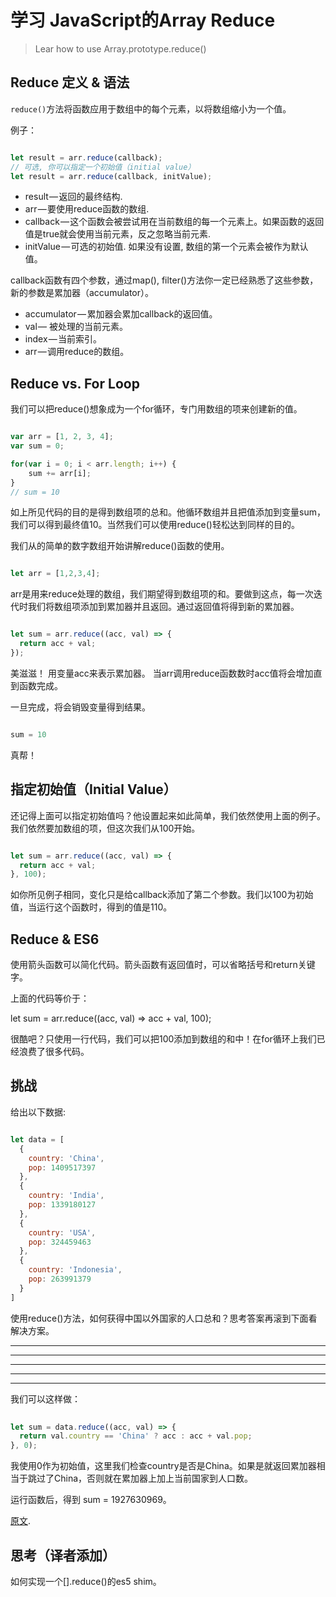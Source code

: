 # 学习 JavaScript的Array Reduce

> Lear how to use Array.prototype.reduce()

## Reduce 定义 & 语法

 `reduce()`方法将函数应用于数组中的每个元素，以将数组缩小为一个值。

 例子：

```javascript

let result = arr.reduce(callback);
// 可选, 你可以指定一个初始值（initial value）
let result = arr.reduce(callback, initValue);

```

 - result — 返回的最终结构.
 - arr — 要使用reduce函数的数组.
 - callback — 这个函数会被尝试用在当前数组的每一个元素上。如果函数的返回值是true就会使用当前元素，反之忽略当前元素.
 - initValue — 可选的初始值. 如果没有设置, 数组的第一个元素会被作为默认值。

 callback函数有四个参数，通过map(), filter()方法你一定已经熟悉了这些参数，新的参数是累加器（accumulator）。
 
 - accumulator — 累加器会累加callback的返回值。
 - val — 被处理的当前元素。
 - index — 当前索引。
 - arr — 调用reduce的数组。

## Reduce vs. For Loop


 我们可以把reduce()想象成为一个for循环，专门用数组的项来创建新的值。

```javascript

var arr = [1, 2, 3, 4];
var sum = 0;

for(var i = 0; i < arr.length; i++) {
    sum += arr[i];
}
// sum = 10

```

 如上所见代码的目的是得到数组项的总和。他循环数组并且把值添加到变量sum，我们可以得到最终值10。当然我们可以使用reduce()轻松达到同样的目的。
 
 我们从的简单的数字数组开始讲解reduce()函数的使用。
 
```javascript

let arr = [1,2,3,4];

```
 arr是用来reduce处理的数组，我们期望得到数组项的和。要做到这点，每一次迭代时我们将数组项添加到累加器并且返回。通过返回值将得到新的累加器。
 
```javascript

let sum = arr.reduce((acc, val) => {
  return acc + val;
});

```
 美滋滋！ 用变量acc来表示累加器。 当arr调用reduce函数数时acc值将会增加直到函数完成。

 一旦完成，将会销毁变量得到结果。

```javascript

sum = 10

```

 真帮！

## 指定初始值（Initial Value）

 还记得上面可以指定初始值吗？他设置起来如此简单，我们依然使用上面的例子。我们依然要加数组的项，但这次我们从100开始。
 
```javascript

let sum = arr.reduce((acc, val) => {
  return acc + val;
}, 100);

```
 如你所见例子相同，变化只是给callback添加了第二个参数。我们以100为初始值，当运行这个函数时，得到的值是110。
 
 ## Reduce & ES6
 
 使用箭头函数可以简化代码。箭头函数有返回值时，可以省略括号和return关键字。
 
 上面的代码等价于：
 
 let sum = arr.reduce((acc, val) => acc + val, 100);

 很酷吧？只使用一行代码，我们可以把100添加到数组的和中！在for循环上我们已经浪费了很多代码。
 
 ## 挑战
 
 给出以下数据:
  
```javascript

let data = [
  {
    country: 'China',
    pop: 1409517397
  },
  {
    country: 'India',
    pop: 1339180127
  },
  {
    country: 'USA',
    pop: 324459463
  },
  {
    country: 'Indonesia',
    pop: 263991379
  }
]

```

 使用reduce()方法，如何获得中国以外国家的人口总和？思考答案再滚到下面看解决方案。
 
 ***
 
 *****
 
 *******
 
 *****
 
 ***

 我们可以这样做：

```javascript 
 
let sum = data.reduce((acc, val) => {
  return val.country == 'China' ? acc : acc + val.pop;
}, 0);

```
 我使用0作为初始值，这里我们检查country是否是China。如果是就返回累加器相当于跳过了China，否则就在累加器上加上当前国家到人口数。
 
 运行函数后，得到 sum = 1927630969。
 
 [原文](https://codeburst.io/learn-understand-javascripts-reduce-function-b2b0406efbdc).
 
 ## 思考（译者添加）
 
 如何实现一个[].reduce()的es5 shim。